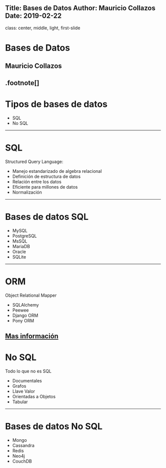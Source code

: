 Title: Bases de Datos
Author: Mauricio Collazos
Date: 2019-02-22
![]()
---
class: center, middle, light, first-slide
# Bases de Datos
## Mauricio Collazos
.footnote[]
---
# Tipos de bases de datos
- SQL
- No SQL
---
# SQL
Structured Query Language:

- Manejo estandarizado de algebra relacional
- Definición de estructura de datos
- Relación entre los datos
- Eficiente para millones de datos
- Normalización
---
# Bases de datos SQL
- MySQL
- PostgreSQL
- MsSQL
- MariaDB
- Oracle
- SQLite
---
# ORM
Object Relational Mapper
- SQLAlchemy
- Peewee 
- Django ORM
- Pony ORM

[Mas información](https://www.fullstackpython.com/object-relational-mappers-orms.html)
---
# No SQL
Todo lo que no es SQL
- Documentales
- Grafos
- Llave Valor
- Orientadas a Objetos
- Tabular
---
# Bases de datos No SQL
- Mongo
- Cassandra
- Redis
- Neo4j
- CouchDB